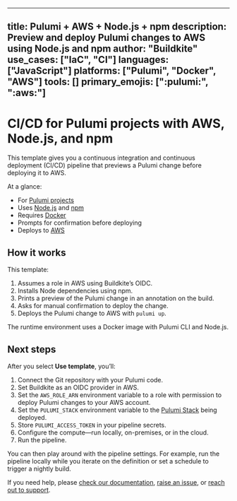 <!--
*** This is a example README that you can edit to suit your needs.
*** After you've edited this file, delete this comment block
*** and ensure that there are no leading spaces before the front matter.
*** Then, save this file as README.md in the directory for your template.
*** If you have any trouble, submit a PR, and we'll get back to you.
*** Thank you!
***
***
*** Front Matter Key
***
*** title: <List of key tech separated by ‘+’>
*** description: <Short description of the use case>
*** author: <Organization or person in double quotes>
*** use_cases: <Array of use cases in format ["IaC", "CI"]>
*** languages: <Array of programming languages in format ["JavaScript", "Go"]>
*** platforms: <Array of platforms in format ["Pulumi", "Docker", "AWS"]>
*** tools: <Array of tools in format ["clippy", "cargo"]>
*** primary_emojis: <Array of Buildkite emoji shortcodes for rendering in search results [":buildkite:", ":aws:"]
***
***
*** Content Guide
***
*** H1: CI/CD for <technology> with <key features>
*** Intro paragraph: This template gives you a continuous integration and
*** continuous deployment (CI/CD) pipeline that <high-level description of pipeline goal>.
***
*** At a glance:
*** - For <X>
*** - Uses <X>
*** - Requires <X>
*** - <Additional relevant behavior>
*** - Deploys to <X>
***
*** H2: How it works
*** This template:
*** 1. <Talk through steps in detail>
*** 2. <...More steps...>
*** <Additional details about how the pipeline runs and the runtime environment>
***
*** H2: Next steps
*** After you select **Use template**, you’ll:
*** 1. Connect the Git repository with your <X>.
*** 2. <Any modifications to the template like commands, environment variables, secrets>
*** 3. Configure the compute—run locally, on-premises, or in the cloud.
*** 4. Run the pipeline.
***
*** Footer:
*** <You can then play around...>
*** <If you need help,...>
-->

---
title: Pulumi + AWS + Node.js + npm
description: Preview and deploy Pulumi changes to AWS using Node.js and npm
author: "Buildkite"
use_cases: ["IaC", "CI"]
languages: ["JavaScript"]
platforms: ["Pulumi", "Docker", "AWS"]
tools: []
primary_emojis: [":pulumi:", ":aws:"]
---

# CI/CD for Pulumi projects with AWS, Node.js, and npm

This template gives you a continuous integration and continuous deployment (CI/CD) pipeline that previews a Pulumi change before deploying it to AWS.

At a glance:

- For [Pulumi projects](https://www.pulumi.com/)
- Uses [Node.js](https://www.pulumi.com/) and [npm](https://www.npmjs.com/)
- Requires [Docker](https://www.npmjs.com/)
- Prompts for confirmation before deploying
- Deploys to [AWS](https://aws.amazon.com/)

## How it works

This template:

1. Assumes a role in AWS using Buildkite’s OIDC.
2. Installs Node dependencies using npm.
3. Prints a preview of the Pulumi change in an annotation on the build.
4. Asks for manual confirmation to deploy the change.
5. Deploys the Pulumi change to AWS with `pulumi up`.

The runtime environment uses a Docker image with Pulumi CLI and Node.js.

## Next steps

After you select **Use template**, you’ll:

1. Connect the Git repository with your Pulumi code.
2. Set Buildkite as an OIDC provider in AWS.
3. Set the `AWS_ROLE_ARN` environment variable to a role with permission to deploy Pulumi changes to your AWS account.
4. Set the `PULUMI_STACK` environment variable to the [Pulumi Stack](https://buildkite.com/support) being deployed.
5. Store `PULUMI_ACCESS_TOKEN` in your pipeline secrets.
6. Configure the compute—run locally, on-premises, or in the cloud.
7. Run the pipeline.

You can then play around with the pipeline settings. For example, run the pipeline locally while you iterate on the definition or set a schedule to trigger a nightly build.

If you need help, please [check our documentation](https://buildkite.com/docs/pipelines/configuration-overview), [raise an issue](https://github.com/buildkite/templates/issues), or [reach out to support](https://buildkite.com/support).
